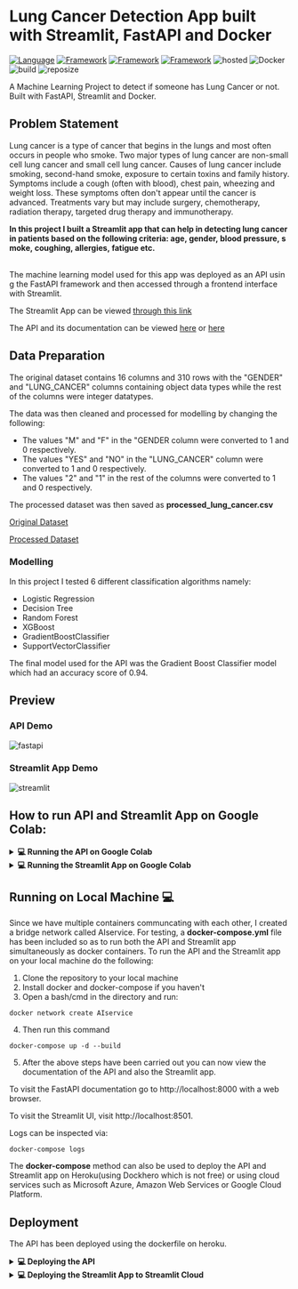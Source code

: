 # Lung Cancer Detection App built with Streamlit, FastAPI and Docker

[![Language](https://img.shields.io/badge/Python-darkblue.svg?style=flat&logo=python&logoColor=white)](https://www.python.org)
[![Framework](https://img.shields.io/badge/sklearn-darkorange.svg?style=flat&logo=scikit-learn&logoColor=white)](http://www.pytorch.org/news.html)
[![Framework](https://img.shields.io/badge/FastAPI-darkgreen.svg?style=flat&logo=fastapi&logoColor=white)](https://lung-cancer-api.herokuapp.com/docs)
[![Framework](https://img.shields.io/badge/Streamlit-red.svg?style=flat&logo=streamlit&logoColor=white)](https://share.streamlit.io/nneji123/lung-cancer-prediction/main)
![hosted](https://img.shields.io/badge/Heroku-430098?style=flat&logo=heroku&logoColor=white)
![Docker](https://img.shields.io/badge/Docker-blue?style=flat&logo=docker&logoColor=white)
![build](https://img.shields.io/badge/build-passing-brightgreen.svg?style=flat)
![reposize](https://img.shields.io/github/repo-size/Nneji123/Lung-Cancer-Prediction)

A Machine Learning Project to detect if someone has Lung Cancer or not. Built with FastAPI, Streamlit and Docker.


## Problem Statement
Lung cancer is a type of cancer that begins in the lungs and most often occurs in people who smoke. Two major types of lung cancer are non-small cell lung cancer and small cell lung cancer. Causes of lung cancer include smoking, second-hand smoke, exposure to certain toxins and family history. Symptoms include a cough (often with blood), chest pain, wheezing and weight loss. These symptoms often don't appear until the cancer is advanced. Treatments vary but may include surgery, chemotherapy, radiation therapy, targeted drug therapy and immunotherapy.

 
**In this project I built a Streamlit app that can help in detecting lung cancer in patients based on the following criteria: age, gender, blood pressure, smoke, coughing, allergies, fatigue etc.**  
  
​The machine learning model used for this app was deployed as an API using the FastAPI framework and then accessed through a frontend interface with Streamlit.

The Streamlit App can be viewed [through this link](https://share.streamlit.io/nneji123/lung-cancer-prediction/main)


The API and its documentation can be viewed [here](https://lung-cancer-api.herokuapp.com/docs) or [here](https://lung-cancer-api.herokuapp.com/redoc)

## Data Preparation
The original dataset contains 16 columns and 310 rows with the "GENDER" and "LUNG_CANCER" columns containing object data types while the rest of the columns were integer datatypes.

The data was then cleaned and processed for modelling by changing the following:
- The values "M" and "F" in the "GENDER column were converted to 1 and 0 respectively.
- The values "YES" and "NO" in the "LUNG_CANCER" column were converted to 1 and 0 respectively.
- The values "2" and "1" in the rest of the columns were converted to 1 and 0 respectively.

The processed dataset was then saved as **processed_lung_cancer.csv**

[Original Dataset](https://github.com/Nneji123/Lung-Cancer-Prediction/blob/main/Datasets/lung_cancer.csv)

[Processed Dataset](https://github.com/Nneji123/Lung-Cancer-Prediction/blob/main/Datasets/processed_lung_cancer.csv)

### Modelling
In this project I tested 6 different classification algorithms namely:

- Logistic Regression
- Decision Tree
- Random Forest
- XGBoost
- GradientBoostClassifier
- SupportVectorClassifier


The final model used for the API was the Gradient Boost Classifier model which had an accuracy score of 0.94.


## Preview

### API Demo
![fastapi](https://user-images.githubusercontent.com/101701760/173524600-961b66fc-da9f-4714-8240-52054e85d0b4.gif)

### Streamlit App Demo

![streamlit](https://user-images.githubusercontent.com/101701760/173524653-7706e13f-d3c6-46cc-abb3-ac9f79316e4b.gif)


## How to run API and Streamlit App on Google Colab:
<details> 
  <summary><b>💻 Running the API on Google Colab</b></summary>

To run a demo or carry out testing with the API it's best to do that with Google Colab. To run/test the API on Google Colab do the following:
1. Clone the repository.
2. Open a Google Colab instance and upload the **Lung Cancer Prediction.ipynb** file to that instance.
3. Run each cell until the last cell and you should be able to view the API with a link that has the name **ngrok** in it.
</details>

<details> 
  <summary><b>💻 Running the Streamlit App on Google Colab</b></summary>

The Streamlit App can also be viewed using Google Colab by doing the following:
1. Upload the "streamlit_app.py" and "requirements.txt" file to your instance on Google Colab
2. Install the requirements by running:
```
!pip install -r requirements.txt
```
3. Install Pyngrok in your instance:
```
!pip install pyngrok
```
4. Run the following code in your instance:
```
from pyngrok import ngrok 
public_url = ngrok.connect(port=’8501')
public_url
```
5. You can then view the streamlit app on your Google Colab instance by running:
```
!streamlit run /content/streamlit_app.py & npx localtunnel — port 8501
```
 
</details>

## Running on Local Machine :computer:

Since we have multiple containers communcating with each other, I created a bridge network called AIservice. For testing, a **docker-compose.yml** file has been included so as to run both the API and Streamlit app simultaneously as docker containers. To run the API and the Streamlit app on your local machine do the following:
1. Clone the repository to your local machine
2. Install docker and docker-compose if you haven't
3. Open a bash/cmd in the directory and run:
```
docker network create AIservice
```
4. Then run this command
```docker
docker-compose up -d --build
```
5. After the above steps have been carried out you can now view the documentation of the API and also the Streamlit app.

To visit the FastAPI documentation go to http://localhost:8000 with a web browser.

To visit the Streamlit UI, visit http://localhost:8501.

Logs can be inspected via:
```
docker-compose logs
```
The **docker-compose** method can also be used to deploy the API and Streamlit app on Heroku(using Dockhero which is not free) or using cloud services such as Microsoft Azure, Amazon Web Services or Google Cloud Platform.
## Deployment
The API has been deployed using the dockerfile on heroku.

<details> 
  <summary><b>💻 Deploying the API</b></summary>
Assuming you have git and heroku cli installed just carry out the following steps:

1. Clone the repository

```
git clone https://github.com/Nneji123/Lung-Cancer-Prediction.git
```

2. Change the working directory

```
cd Lung-Cancer-Prediction
```

3. Create the heroku app

``` 
heroku create your-app-name 
```

Replace **your-app-name** with the name of your choosing.

4. Set the heroku cli git remote to that app

```
heroku git:remote your-app-name
```

5. Set the heroku stack setting to container
 
```
heroku stack:set container
```

6. Push to heroku
```
git push heroku main
```
</details>

<details> 
  <summary><b>💻 Deploying the Streamlit App to Streamlit Cloud</b></summary>
 
The Streamlit App was deployed using the streamlit cloud and accesses the API deployed on Heroku. To deploy the app using streamlit cloud share do the following:
1. Fork this repository to your Github account.
2. Create a Streamlit Account and then navigate to https://streamlit.io/cloud
3. Create a new app and then choose the repository you cloned and the **"streamlit_app.py"** and then click deploy.

After the app has been built on the cloud you should then be able to view your app right away!
</details>
